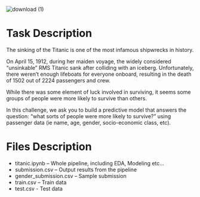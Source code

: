 ![download (1)](https://user-images.githubusercontent.com/44932745/209876075-f8202d29-d33d-4010-9442-1342e0a1cd5e.png)


# Task Description
The sinking of the Titanic is one of the most infamous shipwrecks in history.

On April 15, 1912, during her maiden voyage, the widely considered “unsinkable” RMS Titanic sank after colliding with an iceberg. Unfortunately, there weren’t enough lifeboats for everyone onboard, resulting in the death of 1502 out of 2224 passengers and crew.

While there was some element of luck involved in surviving, it seems some groups of people were more likely to survive than others.

In this challenge, we ask you to build a predictive model that answers the question: “what sorts of people were more likely to survive?” using passenger data (ie name, age, gender, socio-economic class, etc).


# Files Description
- titanic.ipynb – Whole pipeline, including EDA, Modeling etc...
- submission.csv – Output results from the pipeline
- gender_submission.csv – Sample submission
- train.csv – Train data
- test.csv - Test data
